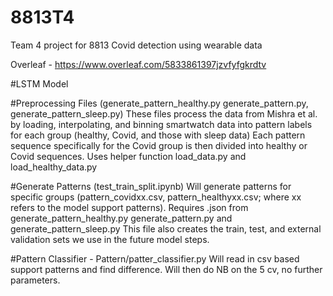 # 8813T4
Team 4 project for 8813 Covid detection using wearable data

Overleaf - https://www.overleaf.com/5833861397jzvfyfgkrdtv



#LSTM Model


#Preprocessing Files (generate_pattern_healthy.py generate_pattern.py, generate_pattern_sleep.py)
These files process the data from Mishra et al. by loading, interpolating, and binning smartwatch data into pattern labels for each group (healthy, Covid, and those with sleep data)
Each pattern sequence specifically for the Covid group is then divided into healthy or Covid sequences.
Uses helper function load_data.py and load_healthy_data.py

#Generate Patterns (test_train_split.ipynb)
Will generate patterns for specific groups (pattern_covidxx.csv, pattern_healthyxx.csv; where xx refers to the model support patterns). Requires .json from generate_pattern_healthy.py generate_pattern.py and generate_pattern_sleep.py
This file also creates the train, test, and external validation sets we use in the future model steps. 

#Pattern Classifier - Pattern/patter_classifier.py
Will read in csv based support patterns and find difference. Will then do NB on the 5 cv, no further parameters. 

